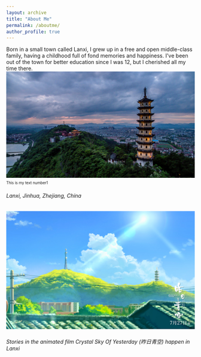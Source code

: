 ```yaml
---
layout: archive
title: "About Me"
permalink: /aboutme/
author_profile: true
---
```


Born in a small town called Lanxi, I grew up in a free and open middle-class family, having a childhood full of fond memories and happiness. I've been out of the town for better education since I was 12, but I cherished all my time there.
![Lanxi](/images/Lanxi.jpg)
 <font size="1"> This is my text number1</font> 
###### Lanxi, Jinhua, Zhejiang, China ######
![Movie](/images/Movie.jpg)
###### Stories in the animated film *Crystal Sky Of Yesterday (昨日青空)* happen in Lanxi ######

